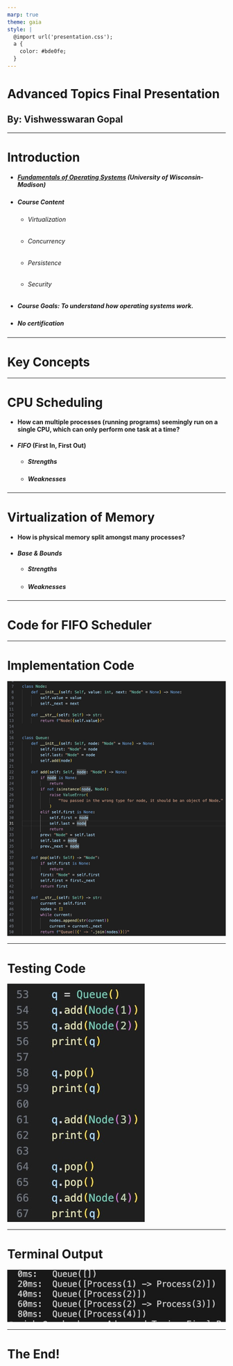 ```yaml
---
marp: true
theme: gaia
style: |
  @import url('presentation.css');
  a {
    color: #bde0fe;
  }
---
```


<!--
_class: centered
backgroundImage: "linear-gradient(to right, #669bbc, #003049)"
color: #fdf0d5
-->

# Advanced Topics Final Presentation

## By: Vishwesswaran Gopal

---

<!--
backgroundImage: "linear-gradient(to right, #003049, #669bbc)"
-->

# Introduction

- ##### [Fundamentals of Operating Systems](https://pages.cs.wisc.edu/~remzi/OSTEP/) (University of Wisconsin-Madison)
- ##### Course Content
  - ###### Virtualization
  - ###### Concurrency
  - ###### Persistence
  - ###### Security
- ##### Course Goals: To understand how operating systems work.
- ##### **_No_** certification

---

<!--
_class: centered
backgroundImage: "linear-gradient(to right, #669bbc, #003049)"
-->

# Key Concepts

---

<!--
backgroundImage: "linear-gradient(to right, #003049, #669bbc)"
-->

# CPU Scheduling

- #### How can multiple processes (running programs) seemingly run on a single CPU, which can only perform one task at a time?
- #### _FIFO_ (First In, First Out)
  - ##### Strengths
  - ##### Weaknesses

---

<!--
class: centered
backgroundImage: "linear-gradient(to right, #669bbc, #003049)"
-->

# Virtualization of Memory

- #### How is physical memory split amongst many processes?
- #### _Base & Bounds_
  - ##### Strengths
  - ##### Weaknesses

---

<!--
backgroundImage: "linear-gradient(to right, #003049, #669bbc)"
-->

# Code for FIFO Scheduler

---

<!--
backgroundImage: "linear-gradient(to right, #669bbc, #003049)"
-->

# Implementation Code

![bg left w:450 h:515](implementation_code.jpg)

---

<!--
backgroundImage: "linear-gradient(to right, #003049, #669bbc)"
-->

# Testing Code

![bg right w:300 h:400](testing_code.jpg)

---

<!--
backgroundImage: "linear-gradient(to right, #669bbc, #003049)"
-->

# Terminal Output

![bg left w:575 h:225](terminal_output.jpg)

---

<!--
_class: centered end
backgroundImage: "linear-gradient(to right, #003049, #669bbc)"
-->

# The End!
